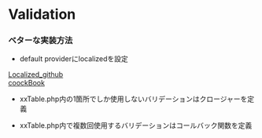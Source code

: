 # Validation

### ベターな実装方法

- default providerにlocalizedを設定

[Localized_github](https://github.com/cakephp/localized)
<br>
[coockBook](https://book.cakephp.org/3/ja/core-libraries/validation.html#adding-validation-providers)

- xxTable.php内の1箇所でしか使用しないバリデーションはクロージャーを定義

- xxTable.php内で複数回使用するバリデーションはコールバック関数を定義

